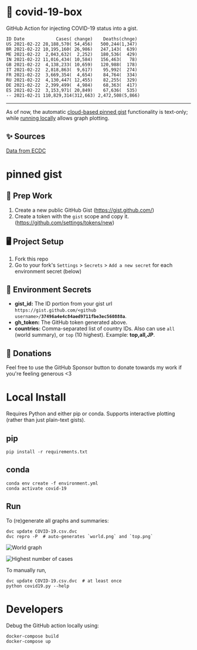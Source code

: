 # 🏥 covid-19-box

GitHub Action for injecting COVID-19 status into a gist.

```
ID Date            Cases( change)    Deaths(chnge)
US 2021-02-22 28,188,570( 54,456)   500,244(1,347)
BR 2021-02-22 10,195,160( 26,986)   247,143(  639)
ME 2021-02-22  2,043,632(  2,252)   180,536(  429)
IN 2021-02-22 11,016,434( 10,584)   156,463(   78)
GB 2021-02-22  4,138,233( 10,659)   120,988(  178)
IT 2021-02-22  2,818,863(  9,617)    95,992(  274)
FR 2021-02-22  3,669,354(  4,654)    84,764(  334)
RU 2021-02-22  4,130,447( 12,455)    82,255(  329)
DE 2021-02-22  2,399,499(  4,984)    68,363(  417)
ES 2021-02-22  3,153,971( 20,849)    67,636(  535)
-- 2021-02-21 110,829,314(312,663) 2,472,508(5,866)
```

---

As of now, the automatic [cloud-based pinned gist](#pinned-gist) functionality is text-only;
while [running locally](#local-install) allows graph plotting.

## ✨ Sources

[Data from ECDC](https://www.ecdc.europa.eu/en/publications-data/download-todays-data-geographic-distribution-covid-19-cases-worldwide)

# pinned gist

## 🎒 Prep Work
1. Create a new public GitHub Gist (https://gist.github.com/)
1. Create a token with the `gist` scope and copy it. (https://github.com/settings/tokens/new)

## 🖥 Project Setup
1. Fork this repo
1. Go to your fork's `Settings` > `Secrets` > `Add a new secret` for each environment secret (below)

## 🤫 Environment Secrets
- **gist_id:** The ID portion from your gist url `https://gist.github.com/<github username>/`**`37496a4e4c84aed9711fbe3ec560888a`**.
- **gh_token:** The GitHub token generated above.
- **countries:** Comma-separated list of country IDs. Also can use `all` (world summary), or `top` (10 highest). Example: **top,all,JP**.

## 💸 Donations

Feel free to use the GitHub Sponsor button to donate towards my work if you're feeling generous <3

# Local Install

Requires Python and either pip or conda. Supports interactive plotting (rather than just plain-text gists).

## pip

```
pip install -r requirements.txt
```

## conda

```
conda env create -f environment.yml
conda activate covid-19
```

## Run

To (re)generate all graphs and summaries:

```
dvc update COVID-19.csv.dvc
dvc repro -P  # auto-generates `world.png` and `top.png`
```

![World graph](world.png)

![Highest number of cases](top.png)

To manually run,

```
dvc update COVID-19.csv.dvc  # at least once
python covid19.py --help
```

# Developers

Debug the GitHub action locally using:

```
docker-compose build
docker-compose up
```
